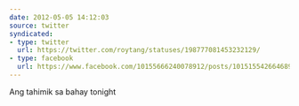 ```yaml
---
date: 2012-05-05 14:12:03
source: twitter
syndicated:
- type: twitter
  url: https://twitter.com/roytang/statuses/198777081453232129/
- type: facebook
  url: https://www.facebook.com/10155666240078912/posts/10151554266468912
---
```


Ang tahimik sa bahay tonight
